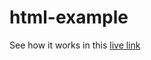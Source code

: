 # html-example
See how it works in this [live link](https://tranduynhat0209.github.io/html-example/index.html)
